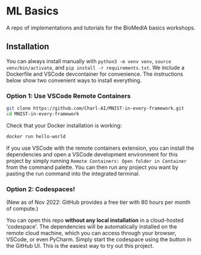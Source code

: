 # ML Basics

A repo of implementations and tutorials for the BioMedIA basics workshops.

## Installation

You can always install manually with `python3 -m venv venv`, `source venv/bin/activate`, and `pip install -r requirements.txt`. We include a Dockerfile and VSCode devcontainer for convenience. The instructions below show two convenient ways to install everything.


### Option 1: Use VSCode Remote Containers

```bash
git clone https://github.com/Charl-AI/MNIST-in-every-framework.git
cd MNIST-in-every-framework
```

Check that your Docker installation is working:

```bash
docker run hello-world
```

If you use VSCode with the remote containers extension, you can install the dependencies and open a VSCode development environment for this project by simply running `Remote Containers: Open folder in Container` from the command palette. You can then run any project you want by pasting the run command into the integrated terminal.

### Option 2: Codespaces!

(New as of Nov 2022: GitHub provides a free tier with 80 hours per month of compute.)

You can open this repo **without any local installation** in a cloud-hosted 'codespace'. The dependencies will be automatically installed on the remote cloud machine, which you can access through your browser, VSCode, or even PyCharm. Simply start the codespace using the button in the GitHub UI. This is the easiest way to try out this project.
